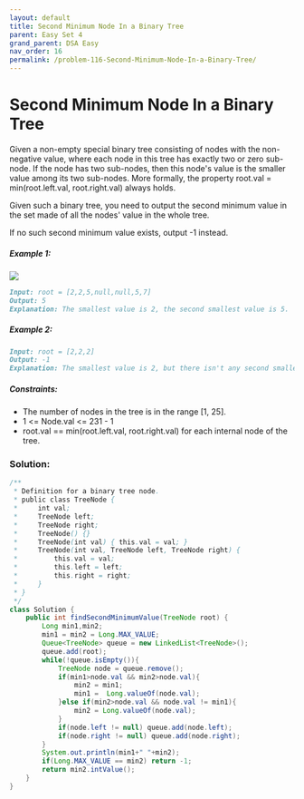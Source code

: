 ```yaml
---
layout: default
title: Second Minimum Node In a Binary Tree
parent: Easy Set 4
grand_parent: DSA Easy
nav_order: 16
permalink: /problem-116-Second-Minimum-Node-In-a-Binary-Tree/
---
```

# Second Minimum Node In a Binary Tree
Given a non-empty special binary tree consisting of nodes with the non-negative value, where each node in this tree has exactly two or zero sub-node. If the node has two sub-nodes, then this node's value is the smaller value among its two sub-nodes. More formally, the property root.val = min(root.left.val, root.right.val) always holds.

Given such a binary tree, you need to output the second minimum value in the set made of all the nodes' value in the whole tree.

If no such second minimum value exists, output -1 instead.

##### Example 1:
![](../../assets/images/ds/smbt1.jpeg)
```markdown
Input: root = [2,2,5,null,null,5,7]
Output: 5
Explanation: The smallest value is 2, the second smallest value is 5.
```
##### Example 2:
```markdown
Input: root = [2,2,2]
Output: -1
Explanation: The smallest value is 2, but there isn't any second smallest value.
```
##### Constraints:
* The number of nodes in the tree is in the range [1, 25].
* 1 <= Node.val <= 231 - 1
* root.val == min(root.left.val, root.right.val) for each internal node of the tree.

### Solution:
```java
/**
 * Definition for a binary tree node.
 * public class TreeNode {
 *     int val;
 *     TreeNode left;
 *     TreeNode right;
 *     TreeNode() {}
 *     TreeNode(int val) { this.val = val; }
 *     TreeNode(int val, TreeNode left, TreeNode right) {
 *         this.val = val;
 *         this.left = left;
 *         this.right = right;
 *     }
 * }
 */
class Solution {
    public int findSecondMinimumValue(TreeNode root) {
        Long min1,min2;
        min1 = min2 = Long.MAX_VALUE;
        Queue<TreeNode> queue = new LinkedList<TreeNode>();
        queue.add(root);
        while(!queue.isEmpty()){
            TreeNode node = queue.remove();
            if(min1>node.val && min2>node.val){
                min2 = min1;
                min1 =  Long.valueOf(node.val);
            }else if(min2>node.val && node.val != min1){
                min2 = Long.valueOf(node.val);
            }
            if(node.left != null) queue.add(node.left);
            if(node.right != null) queue.add(node.right);
        }
        System.out.println(min1+" "+min2);
        if(Long.MAX_VALUE == min2) return -1;
        return min2.intValue();
    }
}
```


